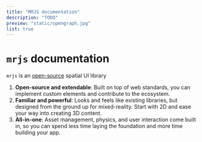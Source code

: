```yaml
---
title: "MRJS documentation"
description: "TODO"
preview: "static/opengraph.jpg"
list: true
---
```

# `mrjs` documentation

`mrjs` is an [open-source](https://github.com/Volumetrics-io/mrjs) spatial UI library

1. **Open-source and extendable**: Built on top of web standards, you can implement custom elements and contribute to the ecosystem.
2. **Familiar and powerful**: Looks and feels like existing libraries, but designed from the ground up for mixed-reality. Start with 2D and ease your way into creating 3D content.
3. **All-in-one**: Asset management, physics, and user interaction come built in, so you can spend less time laying the foundation and more time building your app.
